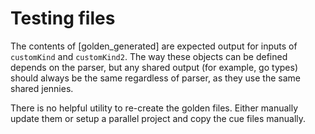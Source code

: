 # Testing files

The contents of [golden_generated] are expected output for inputs of `customKind` and `customKind2`. 
The way these objects can be defined depends on the parser, but any shared output (for example, go types) 
should always be the same regardless of parser, as they use the same shared jennies.

There is no helpful utility to re-create the golden files.  Either manually update them or setup a parallel
project and copy the cue files manually.